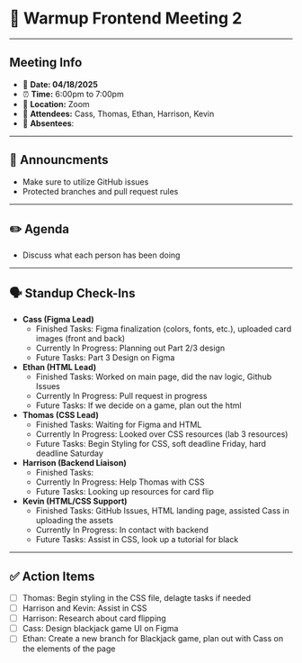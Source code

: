 # 🧍 Warmup Frontend Meeting 2

---

## Meeting Info

- 📅 **Date: 04/18/2025**
- ⏰ **Time:** 6:00pm to 7:00pm
- 📍 **Location:** Zoom
- 👥 **Attendees:** Cass, Thomas, Ethan, Harrison, Kevin
- 🤔 **Absentees**:

---

## 📢 Announcments

- Make sure to utilize GitHub issues
- Protected branches and pull request rules

---

## ✏️ Agenda

- Discuss what each person has been doing

---

## 🗣️ Standup Check-Ins

- **Cass (Figma Lead)**
    - Finished Tasks: Figma finalization (colors, fonts, etc.), uploaded card images (front and back)
    - Currently In Progress: Planning out Part 2/3 design
    - Future Tasks: Part 3 Design on Figma
- **Ethan (HTML Lead)**
    - Finished Tasks: Worked on main page, did the nav logic, Github Issues
    - Currently In Progress: Pull request in progress
    - Future Tasks: If we decide on a game, plan out the html
- **Thomas (CSS Lead)**
    - Finished Tasks: Waiting for Figma and HTML
    - Currently In Progress: Looked over CSS resources (lab 3 resources)
    - Future Tasks: Begin Styling for CSS, soft deadline Friday, hard deadline Saturday
- **Harrison (Backend Liaison)**
    - Finished Tasks:
    - Currently In Progress: Help Thomas with CSS
    - Future Tasks: Looking up resources for card flip
- **Kevin (HTML/CSS Support)**
    - Finished Tasks: GitHub Issues, HTML landing page, assisted Cass in uploading the assets
    - Currently In Progress: In contact with backend
    - Future Tasks: Assist in CSS, look up a tutorial for black

---

## ✅ Action Items

- [ ]  Thomas: Begin styling in the CSS file, delagte tasks if needed
- [ ]  Harrison and Kevin: Assist in CSS
- [ ]  Harrison: Research about card flipping
- [ ]  Cass: Design blackjack game UI on Figma
- [ ]  Ethan: Create a new branch for Blackjack game, plan out with Cass on the elements of the page